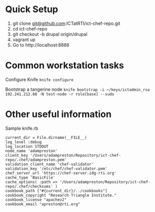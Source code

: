 Quick Setup
==========


1. git clone git@github.com:ICTatRTI/ict-chef-repo.git
2. cd ict-chef-repo
3. git checkout -b drupal origin/drupal
4. vagrant up
5. Go to http://localhost:8888


Common workstation tasks
=============

Configure Knife
`knife configure`

Bootstrap a tangerine node
`knife bootstrap -i ~/keys/ictadmin_rsa 192.241.212.68 -N test-node -r role[base] --sudo`


Other useful information
=============

Sample knife.rb
```
current_dir = File.dirname(__FILE__)
log_level :debug
log_location STDOUT
node_name 'adampreston'
client_key '/Users/adampreston/Repository/ict-chef-repo/.chef/adampreston.pem'
validation_client_name 'chef-validator'
validation_key '/etc/chef/chef-validator.pem'
chef_server_url 'https://chef-server.idg-rti.org'
cache_type 'BasicFile'
cache_options( :path => '/Users/adampreston/Repository/ict-chef-repo/.chef/checksums' )
cookbook_path ["#{current_dir}/../cookbooks"]
cookbook_copyright "Research Triangle Institute."
cookbook_license "apachev2"
cookbook_email "apreston@rti.org"
``` 